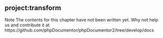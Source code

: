 ## project:transform

<note>
Note The contents for this chapter have not been written yet. Why not help us and contribute it at https://github.com/phpDocumentor/phpDocumentor2/tree/develop/docs
</note>